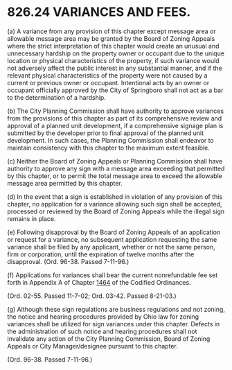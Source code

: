 826.24 VARIANCES AND FEES.
==========================

​(a) A variance from any provision of this chapter except message area
or allowable message area may be granted by the Board of Zoning Appeals
where the strict interpretation of this chapter would create an unusual
and unnecessary hardship on the property owner or occupant due to the
unique location or physical characteristics of the property, if such
variance would not adversely affect the public interest in any
substantial manner, and if the relevant physical characteristics of the
property were not caused by a current or previous owner or occupant.
Intentional acts by an owner or occupant officially approved by the City
of Springboro shall not act as a bar to the determination of a hardship.

​(b) The City Planning Commission shall have authority to approve
variances from the provisions of this chapter as part of its
comprehensive review and approval of a planned unit development, if a
comprehensive signage plan is submitted by the developer prior to final
approval of the planned unit development. In such cases, the Planning
Commission shall endeavor to maintain consistency with this chapter to
the maximum extent feasible.

​(c) Neither the Board of Zoning Appeals or Planning Commission shall
have authority to approve any sign with a message area exceeding that
permitted by this chapter, or to permit the total message area to exceed
the allowable message area permitted by this chapter.

​(d) In the event that a sign is established in violation of any
provision of this chapter, no application for a variance allowing such
sign shall be accepted, processed or reviewed by the Board of Zoning
Appeals while the illegal sign remains in place.

​(e) Following disapproval by the Board of Zoning Appeals of an
application or request for a variance, no subsequent application
requesting the same variance shall be filed by any applicant, whether or
not the same person, firm or corporation, until the expiration of twelve
months after the disapproval. (Ord. 96-38. Passed 7-11-96.)

​(f) Applications for variances shall bear the current nonrefundable fee
set forth in Appendix A of Chapter [1464](58d37b9c.html) of the Codified
Ordinances.

(Ord. 02-55. Passed 11-7-02; Ord. 03-42. Passed 8-21-03.)

​(g) Although these sign regulations are business regulations and not
zoning, the notice and hearing procedures provided by Ohio law for
zoning variances shall be utilized for sign variances under this
chapter. Defects in the administration of such notice and hearing
procedures shall not invalidate any action of the City Planning
Commission, Board of Zoning Appeals or City Manager/designee pursuant to
this chapter.

(Ord. 96-38. Passed 7-11-96.)
